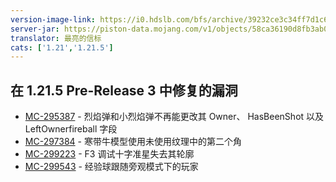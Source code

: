 ```yaml
---
version-image-link: https://i0.hdslb.com/bfs/archive/39232ce3c34ff7d1c6d02630cdd69b535a88a24e.png
server-jar: https://piston-data.mojang.com/v1/objects/58ca36190d8fb3ab0b6af0fc4fa9b3604a463eac/server.jar
translator: 最亮的信标
cats: ['1.21','1.21.5']
---
```

## 在 1.21.5 Pre-Release 3 中修复的漏洞
* [MC-295387](https://bugs.mojang.com/browse/MC-295387) - 烈焰弹和小烈焰弹不再能更改其 Owner、 HasBeenShot 以及 LeftOwnerfireball 字段
* [MC-297384](https://bugs.mojang.com/browse/MC-297384) - 寒带牛模型使用未使用纹理中的第二个角
* [MC-299223](https://bugs.mojang.com/browse/MC-299223) - F3 调试十字准星失去其轮廓
* [MC-299543](https://bugs.mojang.com/browse/MC-299543) - 经验球跟随旁观模式下的玩家
